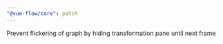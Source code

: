 ```yaml
---
"@vue-flow/core": patch
---
```


Prevent flickering of graph by hiding transformation pane until next frame
